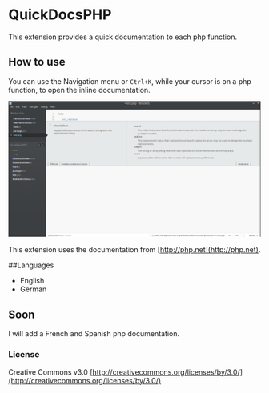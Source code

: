 # QuickDocsPHP
This extension provides a quick documentation to each php function.

## How to use
You can use the Navigation menu or ```Ctrl+K```, while your cursor is on a php function, to open the inline documentation.

![Example](image/example.png?raw=true)

This extension uses the documentation from [http://php.net](http://php.net).

##Languages
+ English
+ German

## Soon
I will add a French and Spanish php documentation.

### License
Creative Commons v3.0
[http://creativecommons.org/licenses/by/3.0/](http://creativecommons.org/licenses/by/3.0/)

